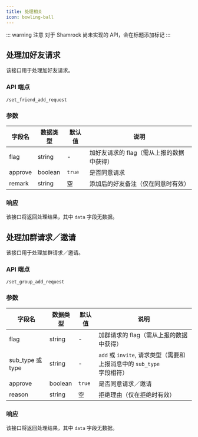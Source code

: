 ```yaml
---
title: 处理相关
icon: bowling-ball
---
```


::: warning 注意
对于 Shamrock 尚未实现的 API，会在标题添加标记 <Badge text="未实现" type="danger" vertical="baseline" />
:::

## 处理加好友请求

该接口用于处理加好友请求。

### API 端点

`/set_friend_add_request`

### 参数

| 字段名  | 数据类型 | 默认值 | 说明                                      |
| ------- | -------- | ------ | ----------------------------------------- |
| flag    | string   | -      | 加好友请求的 flag（需从上报的数据中获得） |
| approve | boolean  | `true` | 是否同意请求                              |
| remark  | string   | 空     | 添加后的好友备注（仅在同意时有效）        |

### 响应

该接口将返回处理结果，其中 `data` 字段无数据。

## 处理加群请求／邀请

该接口用于处理加群请求／邀请。

### API 端点

`/set_group_add_request`

### 参数

| 字段名           | 数据类型 | 默认值 | 说明                                                                  |
| ---------------- | -------- | ------ | --------------------------------------------------------------------- |
| flag             | string   | -      | 加群请求的 flag（需从上报的数据中获得）                               |
| sub_type 或 type | string   | -      | `add` 或 `invite`, 请求类型（需要和上报消息中的 `sub_type` 字段相符） |
| approve          | boolean  | `true` | 是否同意请求／邀请                                                    |
| reason           | string   | 空     | 拒绝理由（仅在拒绝时有效）                                            |

### 响应

该接口将返回处理结果，其中 `data` 字段无数据。
